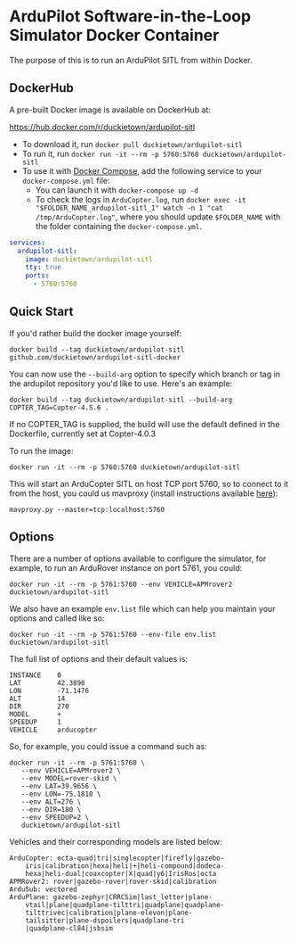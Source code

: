 ArduPilot Software-in-the-Loop Simulator Docker Container
=========================================================

The purpose of this is to run an ArduPilot SITL from within Docker.

DockerHub
---------

A pre-built Docker image is available on DockerHub at:

https://hub.docker.com/r/duckietown/ardupilot-sitl

- To download it, run `docker pull duckietown/ardupilot-sitl`
- To run it, run `docker run -it --rm -p 5760:5760 duckietown/ardupilot-sitl`
- To use it with [Docker Compose](https://docs.docker.com/compose/), add the following service to your `docker-compose.yml` file:
    - You can launch it with `docker-compose up -d`
    - To check the logs in `ArduCopter.log`, run `docker exec -it "$FOLDER_NAME_ardupilot-sitl_1" watch -n 1 "cat /tmp/ArduCopter.log"`, where you should update `$FOLDER_NAME` with the folder containing the `docker-compose.yml`.

```yml
services:
  ardupilot-sitl:
    image: duckietown/ardupilot-sitl
    tty: true
    ports:
      - 5760:5760
```

Quick Start
-----------

If you'd rather build the docker image yourself:

`docker build --tag duckietown/ardupilot-sitl github.com/duckietown/ardupilot-sitl-docker`

You can now use the `--build-arg` option to specify which branch or tag in the ardupilot
repository you'd like to use. Here's an example:

`docker build --tag duckietown/ardupilot-sitl --build-arg COPTER_TAG=Copter-4.5.6 .`

If no COPTER_TAG is supplied, the build will use the default defined in the Dockerfile, currently set at Copter-4.0.3

To run the image:

`docker run -it --rm -p 5760:5760 duckietown/ardupilot-sitl`

This will start an ArduCopter SITL on host TCP port 5760, so to connect to it from the host, you could us mavproxy (install instructions available [here](https://ardupilot.org/mavproxy/docs/getting_started/download_and_installation.html#linux)):

`mavproxy.py --master=tcp:localhost:5760`

Options
-------

There are a number of options available to configure the simulator, for example, to run an ArduRover instance on port 5761, you could:

`docker run -it --rm -p 5761:5760 --env VEHICLE=APMrover2 duckietown/ardupilot-sitl`

We also have an example `env.list` file which can help you maintain your options and called like so:

`docker run -it --rm -p 5761:5760 --env-file env.list duckietown/ardupilot-sitl`

The full list of options and their default values is:

```
INSTANCE    0
LAT         42.3898
LON         -71.1476
ALT         14
DIR         270
MODEL       +
SPEEDUP     1
VEHICLE     arducopter
```

So, for example, you could issue a command such as:

```
docker run -it --rm -p 5761:5760 \
   --env VEHICLE=APMrover2 \
   --env MODEL=rover-skid \
   --env LAT=39.9656 \
   --env LON=-75.1810 \
   --env ALT=276 \
   --env DIR=180 \
   --env SPEEDUP=2 \
   duckietown/ardupilot-sitl
```

Vehicles and their corresponding models are listed below:

```
ArduCopter: octa-quad|tri|singlecopter|firefly|gazebo-
    iris|calibration|hexa|heli|+|heli-compound|dodeca-
    hexa|heli-dual|coaxcopter|X|quad|y6|IrisRos|octa
APMRover2: rover|gazebo-rover|rover-skid|calibration
ArduSub: vectored
ArduPlane: gazebo-zephyr|CRRCSim|last_letter|plane-
    vtail|plane|quadplane-tilttri|quadplane|quadplane-
    tilttrivec|calibration|plane-elevon|plane-
    tailsitter|plane-dspoilers|quadplane-tri
    |quadplane-cl84|jsbsim
```
